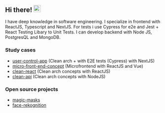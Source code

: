## Hi there! <img src="wave.gif" alt="Wave Emoji"  width="22.5px" height="22.5px" />

I have deep knowledge in software engineering. I specialize in frontend with ReactJS, Typescript and NextJS. For tests i use Cypress for e2e and Jest + React Testing Libary to Unit Tests. I can develop backend with Node JS, PostgresQL and MongoDB.

### Study cases
- [user-control-app](https://github.com/joaoromeira/user-app-control) (Clean arch + with E2E tests (Cypress) with NextJS)
- [micro-front-end-concept](https://github.com/joaoromeira/micro-front-end-concept) (Microfrontend with ReactJS and Vue)
- [clean-react](https://github.com/joaoromeira/clean-react) (Clean arch concepts with ReactJS)
- [clean-api](https://github.com/joaoromeira/clean-api) (Clean arch concepts with NodeJS)

### Open source projects

- [magic-masks](https://www.npmjs.com/package/magic-masks)
- [face-rekognition](https://github.com/joaoromeira/face-rekognition)
